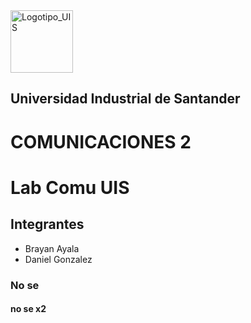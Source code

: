   <img width="100" height="100" alt="Logotipo_UIS" src="https://github.com/user-attachments/assets/8988a266-81fd-47d7-b9c8-4653d853be25" /> 
  
## Universidad Industrial de Santander

# COMUNICACIONES 2 

# Lab Comu UIS

## Integrantes

- Brayan Ayala
- Daniel Gonzalez

### No se

#### no se x2
